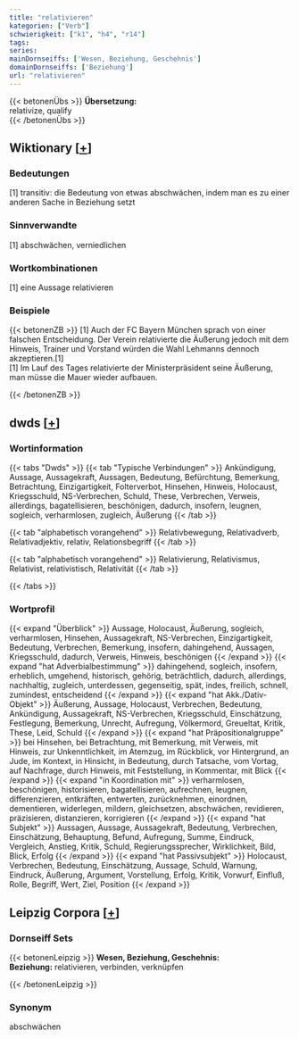 ```yaml
---
title: "relativieren"
kategorien: ["Verb"]
schwierigkeit: ["k1", "h4", "r14"]
tags:
series:
mainDornseiffs: ['Wesen, Beziehung, Geschehnis']
domainDornseiffs: ['Beziehung']
url: "relativieren"
---
```


{{< betonenÜbs >}}
**Übersetzung:**  
relativize, qualify  
{{< /betonenÜbs >}}

## Wiktionary [[+](https://de.wiktionary.org/wiki/relativieren)]

### Bedeutungen
[1] transitiv: die Bedeutung von etwas abschwächen, indem man es zu einer anderen Sache in Beziehung setzt  

### Sinnverwandte
[1] abschwächen, verniedlichen  

### Wortkombinationen
[1] eine Aussage relativieren  

### Beispiele
{{< betonenZB >}}
[1] Auch der FC Bayern München sprach von einer falschen Entscheidung. Der Verein relativierte die Äußerung jedoch mit dem Hinweis, Trainer und Vorstand würden die Wahl Lehmanns dennoch akzeptieren.[1]  
[1] Im Lauf des Tages relativierte der Ministerpräsident seine Äußerung, man müsse die Mauer wieder aufbauen.  

{{< /betonenZB >}}


## dwds [[+](https://www.dwds.de/wb/relativieren)]

### Wortinformation
{{< tabs "Dwds" >}}
{{< tab "Typische Verbindungen" >}}
Ankündigung, Aussage, Aussagekraft, Aussagen, Bedeutung, Befürchtung, Bemerkung, Betrachtung, Einzigartigkeit, Folterverbot, Hinsehen, Hinweis, Holocaust, Kriegsschuld, NS-Verbrechen, Schuld, These, Verbrechen, Verweis, allerdings, bagatellisieren, beschönigen, dadurch, insofern, leugnen, sogleich, verharmlosen, zugleich, Äußerung
{{< /tab >}}

{{< tab "alphabetisch vorangehend" >}}
Relativbewegung, Relativadverb, Relativadjektiv, relativ, Relationsbegriff
{{< /tab >}}

{{< tab "alphabetisch vorangehend" >}}
Relativierung, Relativismus, Relativist, relativistisch, Relativität
{{< /tab >}}

{{< /tabs >}}

### Wortprofil
{{< expand "Überblick" >}} Aussage, Holocaust, Äußerung, sogleich, verharmlosen, Hinsehen, Aussagekraft, NS-Verbrechen, Einzigartigkeit, Bedeutung, Verbrechen, Bemerkung, insofern, dahingehend, Aussagen, Kriegsschuld, dadurch, Verweis, Hinweis, beschönigen {{< /expand >}}
{{< expand "hat Adverbialbestimmung" >}} dahingehend, sogleich, insofern, erheblich, umgehend, historisch, gehörig, beträchtlich, dadurch, allerdings, nachhaltig, zugleich, unterdessen, gegenseitig, spät, indes, freilich, schnell, zumindest, entscheidend {{< /expand >}}
{{< expand "hat Akk./Dativ-Objekt" >}} Äußerung, Aussage, Holocaust, Verbrechen, Bedeutung, Ankündigung, Aussagekraft, NS-Verbrechen, Kriegsschuld, Einschätzung, Festlegung, Bemerkung, Unrecht, Aufregung, Völkermord, Greueltat, Kritik, These, Leid, Schuld {{< /expand >}}
{{< expand "hat Präpositionalgruppe" >}} bei Hinsehen, bei Betrachtung, mit Bemerkung, mit Verweis, mit Hinweis, zur Unkenntlichkeit, im Atemzug, im Rückblick, vor Hintergrund, an Jude, im Kontext, in Hinsicht, in Bedeutung, durch Tatsache, vom Vortag, auf Nachfrage, durch Hinweis, mit Feststellung, in Kommentar, mit Blick {{< /expand >}}
{{< expand "in Koordination mit" >}} verharmlosen, beschönigen, historisieren, bagatellisieren, aufrechnen, leugnen, differenzieren, entkräften, entwerten, zurücknehmen, einordnen, dementieren, widerlegen, mildern, gleichsetzen, abschwächen, revidieren, präzisieren, distanzieren, korrigieren {{< /expand >}}
{{< expand "hat Subjekt" >}} Aussagen, Aussage, Aussagekraft, Bedeutung, Verbrechen, Einschätzung, Behauptung, Befund, Aufregung, Summe, Eindruck, Vergleich, Anstieg, Kritik, Schuld, Regierungssprecher, Wirklichkeit, Bild, Blick, Erfolg {{< /expand >}}
{{< expand "hat Passivsubjekt" >}} Holocaust, Verbrechen, Bedeutung, Einschätzung, Aussage, Schuld, Warnung, Eindruck, Äußerung, Argument, Vorstellung, Erfolg, Kritik, Vorwurf, Einfluß, Rolle, Begriff, Wert, Ziel, Position {{< /expand >}}

## Leipzig Corpora [[+](https://corpora.uni-leipzig.de/en/res?word=relativieren&corpusId=deu_newscrawl-public_2018)]

### Dornseiff Sets
{{< betonenLeipzig >}}
**Wesen, Beziehung, Geschehnis:**  
**Beziehung:** relativieren, verbinden, verknüpfen  

{{< /betonenLeipzig >}}

### Synonym
abschwächen

